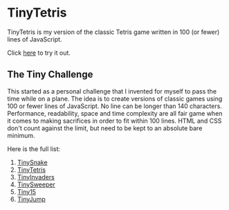 # TinyTetris

TinyTetris is my version of the classic Tetris game written in 100 (or fewer) lines of JavaScript.

Click [here](https://alaricus.github.io/TinyTetris/) to try it out.

## The Tiny Challenge

This started as a personal challenge that I invented for myself to pass the time while on a plane. The idea is to create versions of classic games using 100 or fewer lines of JavaScript. No line can be longer than 140 characters. Performance, readability, space and time complexity are all fair game when it comes to making sacrifices in order to fit within 100 lines. HTML and CSS don't count against the limit, but need to be kept to an absolute bare minimum.

Here is the full list:

1. [TinySnake](https://github.com/Alaricus/TinySnake)
2. [TinyTetris](https://github.com/Alaricus/TinyTetris)
3. [TinyInvaders](https://github.com/Alaricus/TinyInvaders)
4. [TinySweeper](https://github.com/Alaricus/TinySweeper)
5. [Tiny15](https://github.com/Alaricus/Tiny15)
6. [TinyJump](https://github.com/Alaricus/TinyJump)
